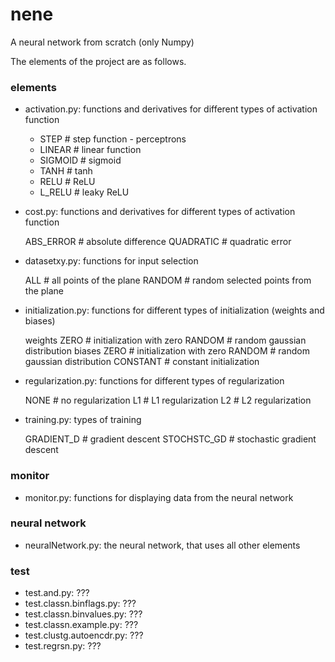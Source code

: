 # nene
A neural network from scratch (only Numpy)

The elements of the project are as follows.

### elements

- activation.py: functions and derivatives for different types of activation function

    - STEP     # step function - perceptrons
    - LINEAR   # linear function
    - SIGMOID  # sigmoid
    - TANH     # tanh
    - RELU     # ReLU
    - L_RELU   # leaky ReLU

- cost.py: functions and derivatives for different types of activation function

    ABS_ERROR  # absolute difference
    QUADRATIC  # quadratic error

- datasetxy.py: functions for input selection

    ALL     # all points of the plane
    RANDOM  # random selected points from the plane

- initialization.py: functions for different types of initialization (weights and biases)

    weights
        ZERO    # initialization with zero
        RANDOM  # random gaussian distribution
    biases
        ZERO      # initialization with zero
        RANDOM    # random gaussian distribution
        CONSTANT  # constant initialization

- regularization.py: functions for different types of regularization

    NONE  # no regularization
    L1    # L1 regularization
    L2    # L2 regularization

- training.py: types of training

    GRADIENT_D   # gradient descent
    STOCHSTC_GD  # stochastic gradient descent

### monitor

- monitor.py: functions for displaying data from the neural network

### neural network

- neuralNetwork.py: the neural network, that uses all other elements

### test

- test.and.py: ???
- test.classn.binflags.py: ???
- test.classn.binvalues.py: ???
- test.classn.example.py: ???
- test.clustg.autoencdr.py: ???
- test.regrsn.py: ???

